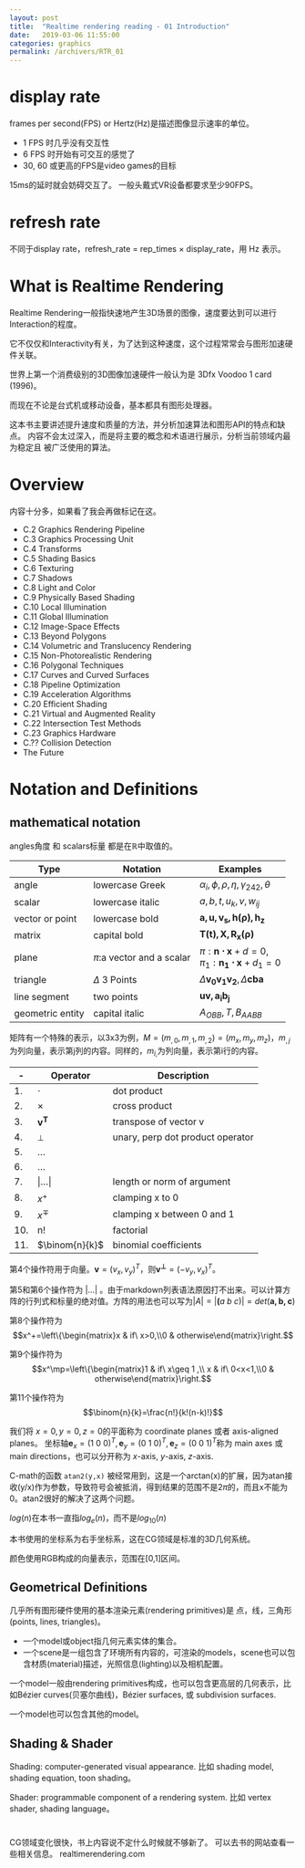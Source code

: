 ```yaml
---
layout: post
title:  "Realtime rendering reading - 01 Introduction"
date:   2019-03-06 11:55:00
categories: graphics
permalink: /archivers/RTR_01
---
```


# display rate
frames per second(FPS) or Hertz(Hz)是描述图像显示速率的单位。

* 1 FPS 时几乎没有交互性
* 6 FPS 时开始有可交互的感觉了
* 30, 60 或更高的FPS是video games的目标

15ms的延时就会妨碍交互了。
一般头戴式VR设备都要求至少90FPS。

# refresh rate
不同于display rate，refresh_rate = rep_times $\times$ display_rate，用 Hz 表示。

# What is Realtime Rendering

Realtime Rendering一般指快速地产生3D场景的图像，速度要达到可以进行Interaction的程度。

它不仅仅和Interactivity有关，为了达到这种速度，这个过程常常会与图形加速硬件关联。

世界上第一个消费级别的3D图像加速硬件一般认为是 3Dfx Voodoo 1 card (1996)。

而现在不论是台式机或移动设备，基本都具有图形处理器。

这本书主要讲述提升速度和质量的方法，并分析加速算法和图形API的特点和缺点。
内容不会太过深入，而是将主要的概念和术语进行展示，分析当前领域内最为稳定且
被广泛使用的算法。

# Overview

内容十分多，如果看了我会再做标记在这。
* C.2 Graphics Rendering Pipeline
* C.3 Graphics Processing Unit
* C.4 Transforms
* C.5 Shading Basics
* C.6 Texturing
* C.7 Shadows
* C.8 Light and Color
* C.9 Physically Based Shading
* C.10 Local Illumination
* C.11 Global Illumination
* C.12 Image-Space Effects
* C.13 Beyond Polygons
* C.14 Volumetric and Translucency Rendering
* C.15 Non-Photorealistic Rendering
* C.16 Polygonal Techniques
* C.17 Curves and Curved Surfaces
* C.18 Pipeline Optimization
* C.19 Acceleration Algorithms
* C.20 Efficient Shading
* C.21 Virtual and Augmented Reality
* C.22 Intersection Test Methods
* C.23 Graphics Hardware
* C.?? Collision Detection
* The Future

# Notation and Definitions

## mathematical notation
angles角度 和 scalars标量 都是在$\mathbb{R}$中取值的。

Type|Notation|Examples
-|-|-
angle|lowercase Greek|$\alpha_i,\phi,\rho,\eta,\gamma_{242},\theta$
scalar|lowercase italic|$a,b,t,u_k,v,w_{ij}$
vector or point|lowercase bold|$\mathbf{a,u,v_s,h(\rho),h_z}$
matrix|capital bold|$\mathbf{T(t),X,R_x(\rho)}$
plane|$\pi$:a vector and a scalar|$\pi: \mathbf{n \cdot x} + d = 0,$<br>$\pi_1: \mathbf{n_1 \cdot x} + d_1 = 0$
triangle|$\Delta$ 3 Points|$\Delta\mathbf{v_0v_1v_2},\Delta\mathbf{cba}$
line segment|two points|$\mathbf{uv,a_ib_j}$
geometric entity|capital italic|$A_{OBB},T,B_{AABB}$

矩阵有一个特殊的表示，以3x3为例，$M=(m_{,0},m_{,1},m_{,2})=(m_{x},m_{y},m_{z})$，$m_{,j}$为列向量，表示第j列的内容。同样的，$m_{i,}$为列向量，表示第i行的内容。

-|Operator|Description
-|-|-
1.|$\cdot$|dot product
2.|$\times$|cross product
3.|$\mathbf{v^T}$|transpose of vector v
4.|$^\perp$|unary, perp dot product operator
5.|$\dots$|
6.|$\dots$|
7.|$\|\dots\|$|length or norm of argument
8.|$x^+$|clamping x to 0
9.|$x^\mp$|clamping x between 0 and 1
10.|n!|factorial
11.|$\binom{n}{k}$|binomial coefficients



第4个操作符用于向量。$\mathbf{v}=(v_x,v_y)^T$，则$\mathbf{v^\perp}=(-v_y,v_x)^T$。

第5和第6个操作符为 $\left|\dots\right|$ 。由于markdown列表语法原因打不出来。可以计算方阵的行列式和标量的绝对值。方阵的用法也可以写为$\left|A\right|=\left|\mathbf(a\ b\ c)\right|=det(\mathbf{a,b,c})$

第8个操作符为
$$x^+=\left\{\begin{matrix}x & if\ x>0,\\0 & otherwise\end{matrix}\right.$$

第9个操作符为
$$x^\mp=\left\{\begin{matrix}1 & if\ x\geq 1 ,\\ x & if\ 0<x<1,\\0 & otherwise\end{matrix}\right.$$

第11个操作符为
$$\binom{n}{k}=\frac{n!}{k!(n-k)!}$$


我们将 $x=0,y=0,z=0$的平面称为 coordinate planes 或者 axis-aligned planes。
坐标轴$\mathbf{e}_x=(1\ 0\ 0)^T,\mathbf{e}_y=(0\ 1\ 0)^T,\mathbf{e}_z=(0\ 0\ 1)^T$称为 main axes 或 main directions，也可以分开称为 $x$-axis, $y$-axis, $z$-axis.

C-math的函数 ```atan2(y,x)``` 被经常用到，这是一个arctan(x)的扩展，因为atan接收(y/x)作为参数，导致符号会被抵消，得到结果的范围不是$2\pi$的，而且x不能为0。atan2很好的解决了这两个问题。

$log(n)$在本书一直指$log_e(n)$，而不是$log_{10}(n)$

本书使用的坐标系为右手坐标系，这在CG领域是标准的3D几何系统。

颜色使用RGB构成的向量表示，范围在[0,1]区间。

## Geometrical Definitions

几乎所有图形硬件使用的基本渲染元素(rendering primitives)是 点，线，三角形(points, lines, triangles)。

* 一个model或object指几何元素实体的集合。
* 一个scene是一组包含了环境所有内容的，可渲染的models，scene也可以包含材质(material)描述，光照信息(lighting)以及相机配置。

一个model一般由rendering primitives构成，也可以包含更高层的几何表示，比如Bézier curves(贝塞尔曲线)，Bézier surfaces, 或 subdivision surfaces.

一个model也可以包含其他的model。

## Shading & Shader

Shading: computer-generated visual appearance. 比如 shading model, shading equation, toon shading。

Shader: programmable component of a rendering system. 比如 vertex shader, shading language。

# 

CG领域变化很快，书上内容说不定什么时候就不够新了。
可以去书的网站查看一些相关信息。
realtimerendering.com
